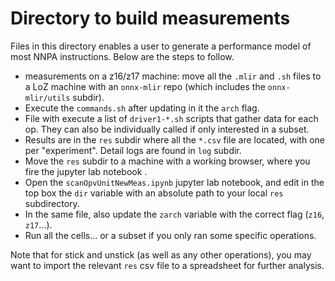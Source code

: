 <!--- SPDX-License-Identifier: Apache-2.0 -->

# Directory to build measurements

Files in this directory enables a user to generate a performance model of most NNPA instructions. Below are the steps to follow.

* measurements on a z16/z17 machine: move all the `.mlir` and `.sh` files to a LoZ machine with an `onnx-mlir` repo (which includes the `onnx-mlir/utils` subdir).
* Execute the `commands.sh` after updating in it the `arch` flag.
* File with execute a list of `driver1-*.sh` scripts that gather data for each op. They can also be individually called if only interested in a subset.
* Results are in the `res` subdir where all the `*.csv` file are located, with one per "experiment". Detail logs are found in `log` subdir.
* Move the `res` subdir to a machine with a working browser, where you fire the jupyter lab notebook .
* Open the `scanOpvUnitNewMeas.ipynb` jupyter lab notebook, and edit in the top box the `dir` variable with an absolute path to your local `res` subdirectory. 
* In the same file, also update the `zarch` variable with the correct flag (`z16`, `z17`...).
* Run all the cells... or a subset if you only ran some specific operations.

Note that for stick and unstick (as well as any other operations), you may want to import the relevant `res` csv file to a spreadsheet for further analysis.